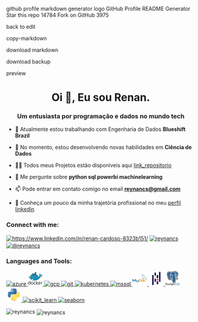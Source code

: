 github profile markdown generator logo
GitHub Profile README Generator
Star this repo
14784
Fork on GitHub
3975

back to edit

copy-markdown

download markdown

download backup

preview
<h1 align="center">Oi 👋, Eu sou Renan.</h1>
<h3 align="center">Um entusiasta por programação e dados no mundo tech</h3>

- 🔭 Atualmente estou trabalhando com Engenharia de Dados **Blueshift Brazil**

- 🌱 No momento, estou desenvolvendo novas habilidades em **Ciência de Dados**

- 👨‍💻 Todos meus Projetos estão disponíveis aqui [link_repositorio](link_repositorio)

- 💬 Me pergunte sobre **python sql powerbi machinelearning**

- 📫 Pode entrar em contato comigo no email **reynancs@gmail.com**

- 📄 Conheça um pouco da minha trajetória profissional no meu [perfil linkedin](https://www.linkedin.com/in/renan-cardoso-8323b151/)

<h3 align="left">Connect with me:</h3>
<p align="left">
<a href="https://linkedin.com/in/https://www.linkedin.com/in/renan-cardoso-8323b151/" target="blank"><img align="center" src="https://raw.githubusercontent.com/rahuldkjain/github-profile-readme-generator/master/src/images/icons/Social/linked-in-alt.svg" alt="https://www.linkedin.com/in/renan-cardoso-8323b151/" height="30" width="40" /></a>
<a href="https://kaggle.com/reynancs" target="blank"><img align="center" src="https://raw.githubusercontent.com/rahuldkjain/github-profile-readme-generator/master/src/images/icons/Social/kaggle.svg" alt="reynancs" height="30" width="40" /></a>
<a href="https://medium.com/@reynancs" target="blank"><img align="center" src="https://raw.githubusercontent.com/rahuldkjain/github-profile-readme-generator/master/src/images/icons/Social/medium.svg" alt="@reynancs" height="30" width="40" /></a>
</p>

<h3 align="left">Languages and Tools:</h3>
<p align="left"> <a href="https://azure.microsoft.com/en-in/" target="_blank" rel="noreferrer"> <img src="https://www.vectorlogo.zone/logos/microsoft_azure/microsoft_azure-icon.svg" alt="azure" width="40" height="40"/> </a> <a href="https://www.docker.com/" target="_blank" rel="noreferrer"> <img src="https://raw.githubusercontent.com/devicons/devicon/master/icons/docker/docker-original-wordmark.svg" alt="docker" width="40" height="40"/> </a> <a href="https://cloud.google.com" target="_blank" rel="noreferrer"> <img src="https://www.vectorlogo.zone/logos/google_cloud/google_cloud-icon.svg" alt="gcp" width="40" height="40"/> </a> <a href="https://git-scm.com/" target="_blank" rel="noreferrer"> <img src="https://www.vectorlogo.zone/logos/git-scm/git-scm-icon.svg" alt="git" width="40" height="40"/> </a> <a href="https://kubernetes.io" target="_blank" rel="noreferrer"> <img src="https://www.vectorlogo.zone/logos/kubernetes/kubernetes-icon.svg" alt="kubernetes" width="40" height="40"/> </a> <a href="https://www.microsoft.com/en-us/sql-server" target="_blank" rel="noreferrer"> <img src="https://www.svgrepo.com/show/303229/microsoft-sql-server-logo.svg" alt="mssql" width="40" height="40"/> </a> <a href="https://www.mysql.com/" target="_blank" rel="noreferrer"> <img src="https://raw.githubusercontent.com/devicons/devicon/master/icons/mysql/mysql-original-wordmark.svg" alt="mysql" width="40" height="40"/> </a> <a href="https://pandas.pydata.org/" target="_blank" rel="noreferrer"> <img src="https://raw.githubusercontent.com/devicons/devicon/2ae2a900d2f041da66e950e4d48052658d850630/icons/pandas/pandas-original.svg" alt="pandas" width="40" height="40"/> </a> <a href="https://www.postgresql.org" target="_blank" rel="noreferrer"> <img src="https://raw.githubusercontent.com/devicons/devicon/master/icons/postgresql/postgresql-original-wordmark.svg" alt="postgresql" width="40" height="40"/> </a> <a href="https://www.python.org" target="_blank" rel="noreferrer"> <img src="https://raw.githubusercontent.com/devicons/devicon/master/icons/python/python-original.svg" alt="python" width="40" height="40"/> </a> <a href="https://scikit-learn.org/" target="_blank" rel="noreferrer"> <img src="https://upload.wikimedia.org/wikipedia/commons/0/05/Scikit_learn_logo_small.svg" alt="scikit_learn" width="40" height="40"/> </a> <a href="https://seaborn.pydata.org/" target="_blank" rel="noreferrer"> <img src="https://seaborn.pydata.org/_images/logo-mark-lightbg.svg" alt="seaborn" width="40" height="40"/> </a> </p>

<p><img align="left" src="https://github-readme-stats.vercel.app/api/top-langs?username=reynancs&show_icons=true&locale=en&layout=compact" alt="reynancs" /></p>

<p>&nbsp;<img align="center" src="https://github-readme-stats.vercel.app/api?username=reynancs&show_icons=true&locale=en" alt="reynancs" /></p>
